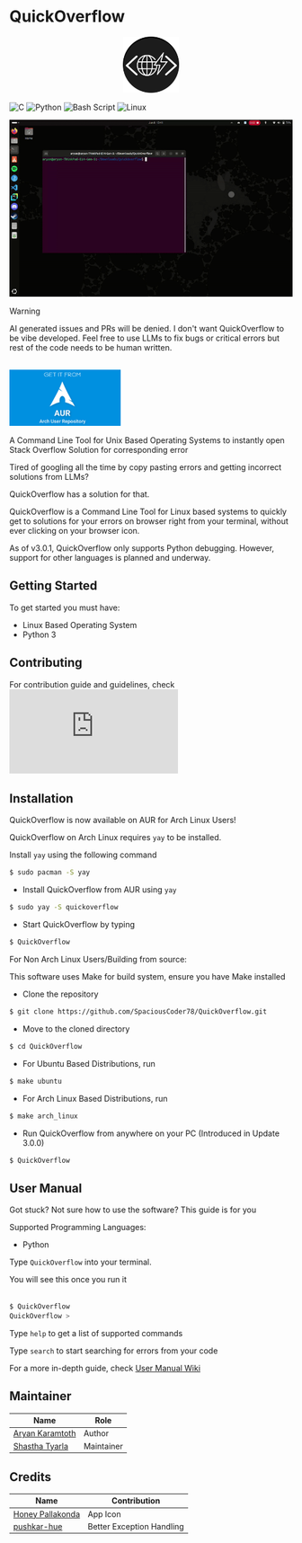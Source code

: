 # QuickOverflow


<p align="center">
  <img src="quickoflow.png" height="100" width="auto" align-content="center">
</p>




![C](https://img.shields.io/badge/c-%2300599C.svg?style=for-the-badge&logo=c&logoColor=white)
![Python](https://img.shields.io/badge/python-3670A0?style=for-the-badge&logo=python&logoColor=ffdd54)
![Bash Script](https://img.shields.io/badge/bash_script-%23121011.svg?style=for-the-badge&logo=gnu-bash&logoColor=white)
![Linux](https://img.shields.io/badge/Linux-FCC624?style=for-the-badge&logo=linux&logoColor=black)

![image](https://github.com/SpaciousCoder78/QuickOverflow/blob/main/.github/img/demo.gif?raw=true)

> [!WARNING]
> AI generated issues and PRs will be denied. I don't want QuickOverflow to be vibe developed. Feel free to use LLMs to fix bugs or critical errors but rest of the code needs to be human written.

<br>
<a href="https://aur.archlinux.org/packages/quickoverflow"> 
    <img src=".github/img/aurpromo.png" height="100" > 
    </img> 
</a>

<br>

A Command Line Tool for Unix Based Operating Systems to instantly open Stack Overflow Solution for corresponding error

Tired of googling all the time by copy pasting errors and getting incorrect solutions from LLMs?

QuickOverflow has a solution for that.

QuickOverflow is a Command Line Tool for Linux based systems to quickly get to solutions for your errors on browser right from your terminal, without ever clicking on your browser icon.

As of v3.0.1, QuickOverflow only supports Python debugging. However, support for other languages is planned and underway.

## Getting Started

To get started you must have:

- Linux Based Operating System
- Python 3

## Contributing

For contribution guide and guidelines, check ![CONTRIBUTING.md](https://github.com/SpaciousCoder78/QuickOverflow/blob/main/CONTRIBUTING.md)



## Installation

QuickOverflow is now available on AUR for Arch Linux Users!

QuickOverflow on Arch Linux requires `yay` to be installed.

Install `yay` using the following command

```sh
$ sudo pacman -S yay
```

- Install QuickOverflow from AUR using `yay`

```sh
$ sudo yay -S quickoverflow
```

- Start QuickOverflow by typing

```sh
$ QuickOverflow
```



For Non Arch Linux Users/Building from source:

This software uses Make for build system, ensure you have Make installed

- Clone the repository

```sh
$ git clone https://github.com/SpaciousCoder78/QuickOverflow.git
```

- Move to the cloned directory

```sh
$ cd QuickOverflow
```

- For Ubuntu Based Distributions, run

```sh
$ make ubuntu
```

- For Arch Linux Based Distributions, run

```sh
$ make arch_linux
```

- Run QuickOverflow from anywhere on your PC (Introduced in Update 3.0.0)

```sh
$ QuickOverflow
```


## User Manual

Got stuck? Not sure how to use the software? This guide is for you

Supported Programming Languages:

- Python

Type `QuickOverflow` into your terminal.

You will see this once you run it

```sh

$ QuickOverflow
QuickOverflow >

```
Type `help` to get a list of supported commands

Type `search` to start searching for errors from your code

For a more in-depth guide, check <a href="https://github.com/SpaciousCoder78/QuickOverflow/wiki/User-Manual"> User Manual Wiki </a>


## Maintainer

<table>
    <thead>
        <tr>
            <th>Name</th>
            <th>Role</th>
        </tr>
    </thead>
    <tbody>
        <tr>
            <td><a href="https://github.com/spaciouscoder78" > Aryan Karamtoth</td>
            <td>Author</td>
        </tr>
        <tr>
            <td><a href="https://github.com/lonelyguy123">Shastha Tyarla</td>
            <td>Maintainer</td>
        </tr>
    </tbody>
</table>

## Credits

<table>
    <thead>
        <tr>
            <th>Name</th>
            <th>Contribution</th>
        </tr>
    </thead>
    <tbody>
        <tr>
            <td><a href="https://github.com/honeypallakonda" > Honey Pallakonda</td>
            <td>App Icon</td>
        </tr>
        <tr>
            <td><a href="https://github.com/pushkar-hue" > pushkar-hue</td>
            <td>Better Exception Handling</td>
        </tr>
    </tbody>
</table>




